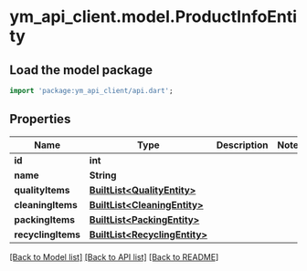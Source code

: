 # ym_api_client.model.ProductInfoEntity

## Load the model package
```dart
import 'package:ym_api_client/api.dart';
```

## Properties
Name | Type | Description | Notes
------------ | ------------- | ------------- | -------------
**id** | **int** |  | 
**name** | **String** |  | 
**qualityItems** | [**BuiltList&lt;QualityEntity&gt;**](QualityEntity.md) |  | 
**cleaningItems** | [**BuiltList&lt;CleaningEntity&gt;**](CleaningEntity.md) |  | 
**packingItems** | [**BuiltList&lt;PackingEntity&gt;**](PackingEntity.md) |  | 
**recyclingItems** | [**BuiltList&lt;RecyclingEntity&gt;**](RecyclingEntity.md) |  | 

[[Back to Model list]](../README.md#documentation-for-models) [[Back to API list]](../README.md#documentation-for-api-endpoints) [[Back to README]](../README.md)


